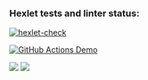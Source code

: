 ### Hexlet tests and linter status:

[![hexlet-check](https://github.com/RuddyPanta/java-project-lvl2/actions/workflows/hexlet-check.yml/badge.svg)](https://github.com/RuddyPanta/java-project-lvl2/actions/workflows/hexlet-check.yml)

[![GitHub Actions Demo](https://github.com/RuddyPanta/java-project-lvl2/actions/workflows/github-actions-demo.yml/badge.svg)](https://github.com/RuddyPanta/java-project-lvl2/actions/workflows/github-actions-demo.yml)

<a href="https://codeclimate.com/github/RuddyPanta/java-project-lvl2/maintainability"><img src="https://api.codeclimate.com/v1/badges/09716319a474bd2e6fbb/maintainability" /></a>
<a href="https://codeclimate.com/github/RuddyPanta/java-project-lvl2/test_coverage"><img src="https://api.codeclimate.com/v1/badges/09716319a474bd2e6fbb/test_coverage" /></a>

